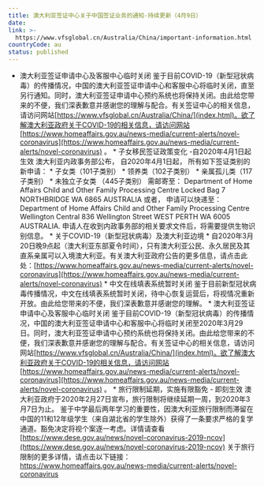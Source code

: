```yaml
---
title: 澳大利亚签证中心关于中国签证业务的通知-持续更新（4月9日）
date: 
link: >-
  https://www.vfsglobal.cn/Australia/China/important-information.html
countryCode: au
status: published
---
```

* 澳大利亚签证申请中心及客服中心临时关闭 鉴于目前COVID-19（新型冠状病毒）的传播情况，中国的澳大利亚签证申请中心和客服中心将临时关闭，直至另行通知。同时，澳大利亚签证申请中心预约系统也将保持关闭。由此给您带来的不便，我们深表歉意并感谢您的理解与配合。有关签证中心的相关信息，请访问网站[https://www.vfsglobal.cn/Australia/China/](index.html)。欲了解澳大利亚政府关于COVID-19的相关信息，请访问网站[https://www.homeaffairs.gov.au/news-media/current-alerts/novel-coronavirus](https://www.homeaffairs.gov.au/news-media/current-alerts/novel-coronavirus) 。 * 子女移民签证政策变化 -自2020年4月1日起生效 澳大利亚内政事务部公布， 自2020年4月1日起， 所有如下签证类别的新申请： * 子女类（101子类别） * 领养类（102子类别） * 亲属孤儿类（117子类别） * 未独立子女类 （445子类别） 需邮寄至： Department of Home Affairs Child and Other Family Processing Centre Locked Bag 7 NORTHBRIDGE WA 6865 AUSTRALIA 或者， 申请可以快递至： Department of Home Affairs Child and Other Family Processing Centre Wellington Central 836 Wellington Street WEST PERTH WA 6005 AUSTRALIA. 申请人在收到内政事务部的相关要求文件后，将需要提供生物识别信息。 * 关于COVID-19（新型冠状病毒）及澳大利亚边境  * 自2020年3月20日晚9点起（澳大利亚东部夏令时间），只有澳大利亚公民、永久居民及其直系亲属可以入境澳大利亚。有关澳大利亚政府公告的更多信息，请点击此处：[https://www.homeaffairs.gov.au/news-media/current-alerts/novel-coronavirus](https://www.homeaffairs.gov.au/news-media/current-alerts/novel-coronavirus) * 中文在线填表系统暂时关闭 鉴于目前新型冠状病毒传播情况，中文在线填表系统暂时关闭，待中心恢复运营后，将视情况重新开放。由此给您带来的不便，我们深表歉意并感谢您的理解。 * 澳大利亚签证申请中心及客服中心临时关闭 鉴于目前COVID-19（新型冠状病毒）的传播情况，中国的澳大利亚签证申请中心和客服中心将临时关闭至2020年3月29日。同时，澳大利亚签证申请中心预约系统也将保持关闭。由此给您带来的不便，我们深表歉意并感谢您的理解与配合。有关签证中心的相关信息，请访问网站[https://www.vfsglobal.cn/Australia/China/](index.html)。欲了解澳大利亚政府关于COVID-19的相关信息，请访问网站[https://www.homeaffairs.gov.au/news-media/current-alerts/novel-coronavirus](https://www.homeaffairs.gov.au/news-media/current-alerts/novel-coronavirus) 。 *  旅行限制延期，实施有限豁免 - 即刻生效 澳大利亚政府于2020年2月27日宣布，旅行限制将继续延期一周，到2020年3月7日为止。 鉴于中学最后两年学习的重要性，因澳大利亚旅行限制而滞留在中国的11和12年级学生（来自湖北省的学生除外）获得了一条要求严格的复学通道。豁免决定将视个案逐一考虑。详情请查看[https://www.dese.gov.au/news/novel-coronavirus-2019-ncov](https://www.dese.gov.au/news/novel-coronavirus-2019-ncov) 关于旅行限制的更多详情，请点击以下链接：[https://www.homeaffairs.gov.au/news-media/current-alerts/novel-coronavirus ](https://www.homeaffairs.gov.au/news-media/current-alerts/novel-coronavirus) 
